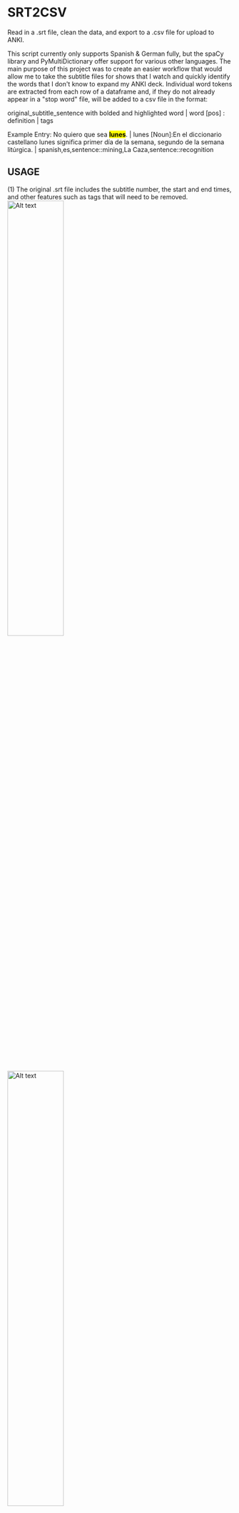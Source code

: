 # SRT2CSV
Read in a .srt file, clean the data, and export to a .csv file for upload to ANKI. 

This script currently only supports Spanish & German fully, but the spaCy library and PyMultiDictionary offer support for various other languages. The main purpose of this project was to create an easier workflow that would allow me to take the subtitle files for shows that I watch and quickly identify the words that I don't know to expand my ANKI deck. Individual word tokens are extracted from each row of a dataframe and, if they do not already appear in a "stop word" file, will be added to a csv file in the format: 

original_subtitle_sentence with bolded and highlighted word | word [pos] : definition | tags

Example Entry:
No quiero que sea <mark><b>lunes</b></mark>. | lunes [Noun]:En el diccionario castellano lunes significa primer día de la semana, segundo de la semana litúrgica.	| spanish,es,sentence::mining,La Caza,sentence::recognition


## USAGE
(1) The original .srt file includes the subtitle number, the start and end times, and other features such as tags that will need to be removed. 
<img src="Screenshots/1_es_demo_srt_pt1.PNG" alt="Alt text" width="50%">
<img src="Screenshots/2_es_demo_srt_pt2.PNG" alt="Alt text" width="50%">

(2) After loading the subtitles with the pysrt library you get a SubRipFile object. 
<img src="Screenshots/3_original_subfile.PNG" alt="Alt text" width="50%">

(3) The formatting is removed with the remove_formatting function and you return a cleaner SubRipFile object.
<img src="Screenshots/4_subfile_no_tags.PNG" alt="Alt text" width="50%">

(4) Using that SubRipFile's text attribute you can then create the first dataframe to inspect it for further areas to clean. In this dataframe you can note that there are still newline characters "\n" that appear on a few lines. 
<img src="Screenshots/5_es_demo_original_df.PNG" alt="Alt text" width="50%">

(5) You can do some basic exploratory data analysis on the dataframe to see the top 5 rows, the total rows and columns, the data type, unique values, and the most frequent values. 
<img src="Screenshots/6_basic_exploratory_analysis.PNG" alt="Alt text" width="50%">

(6) Removing the newline character. 
<img src="Screenshots/7_removing_newline_char.PNG" alt="Alt text" width="50%">

(7) Breaking down the text into individual words through word tokenization will be vital for identifying words that I do not know. 
<img src="Screenshots/8_tokenize_words.PNG" alt="Alt text" width="50%">

(8) Tokenizing the sentences. Currently there is not any sentiment analysis, but the full sentences will be needed to perform this step. 
<img src="Screenshots/9_tokenize_sentences.PNG" alt="Alt text" width="50%">

(9) Stop words are loaded from the nltk.corpus library and you can extend that list to include your own words. Character names and city names do not need to be added to ANKI for study so they can be filtered out. 
<img src="Screenshots/10_remove_stopwords.PNG" alt="Alt text" width="50%">
<img src="Screenshots/11_remove_stopwords.PNG" alt="Alt text" width="50%">

(10) You can get a visual overview of the "x" most frequent words so you know which words to focus on learning first. 
<img src="Screenshots/12_freq_dist.PNG" alt="Alt text" width="50%">

(11) If you want to see the full subtitle lines for one of those most frequent words you can use the find_word function. 
<img src="Screenshots/13_find_word.PNG" alt="Alt text" width="50%">

(12) The Educalingo dictionary defaults to a mix of english and the target language definitions. For my purposes I only wanted to see the definition in the target language. 
<img src="Screenshots/14_example_definitions.PNG" alt="Alt text" width="50%">

(13) A function is used to chunk sections of the definition, use LangDetect to see if it's the target language and if so return only that section of the definition.
<img src="Screenshots/15_extract_desired_lang.PNG" alt="Alt text" width="50%">

(14) Another issue with Educalingo is that the definition doesn't include the article of a noun, which is crucial at the time of learning a word in gendered languages like Spanish(el,la) and German (der, die, das). SpaCy includes the gender as part of the token, but the actual article has to be specified. 
<img src="Screenshots/16_get_article_noun.PNG" alt="Alt text" width="50%">

(15) It's better to use the base word with Educalingo because often the definition is tied to this word (as opposed to the plural of a noun or the conjugated form of a verb). 
<img src="Screenshots/17_get_base_word.PNG" alt="Alt text" width="50%">

(16) Constructing the csv file by iterating through all words in the specified column 'No Stop Words'. For each word that is unknown I look up all the sentences in the dataframe that also include that word. Each entry is stored as a string and added to a list that is then turned into a new dataframe and exported to a csv file. 
<img src="Screenshots/18_construct_csv.PNG" alt="Alt text" width="50%">

(17) In the language learning community there is the n+1 principle where you should use comprehensible input when learning a language that is just slightly more difficult than what you can already do. This can be applied to the 'No Stop Words' column by choosing to only add a sentence to the csv if there is only 1 unknown word (although there is the option for the user to expand this to 'x' desired words). 
<img src="Screenshots/19_max_word_csv.PNG" alt="Alt text" width="50%">


## NOTES / LIMITATIONS

- Notepad++ convert ANSI to UTF-8 for special characters
- Seems to need to be UTF-8 BOM in order to preserve special characters
- Hinglish doesn't have an official language code. 
- On occasion the Educalingo library is unable to find a definition for the word. 
  ex) Pájaros [?]:None , Buenos [?]:None
    - This is possibly due to the definition being linked to the stem that is singular as well as a problem with the first letter being uppercase.
- Perhaps the biggest limitation with the approach of this project is that it does not account for idioms or slang that may combine previously known/stop words that result in a completely different meaning. For this reason I combine a phrase dictionary and book of idioms in my personal studies. 
  ex) Mi media naranja. ("My better half." - Literally "My half orange.")
    
  
## FUTURE IMPROVEMENTS
- Adding sentiment analysis on the sentences
- Adding a category tag for each sentence
- Creating word clouds (for categories such as family & friends, outside & sports, cooking, etc.)
- Changing the educalingo dictionary to web scraping an actual dictionary for better definitions and articles for nouns?
- Extending the verb definition to include tense -> go deeper into spaCy lemmatization
- Adding support for more languages

